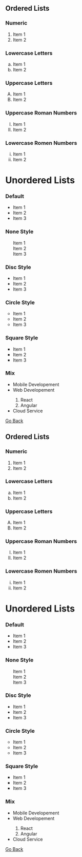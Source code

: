<h2>Ordered Lists</h2>
<h3>Numeric</h3>
<ol>
<li>Item 1</li>
<li>Item 2</li>
</ol>
<h3>Lowercase Letters</h3>
<ol type="a">
<li>Item 1</li>
<li>Item 2</li>
</ol>
<h3>Uppercase Letters</h3>
<ol type="A">
<li>Item 1</li>
<li>Item 2</li>
</ol>
            <h3>Uppercase Roman Numbers</h3>
            <ol TYPE="I">
                <li>Item 1</li>
                <li>Item 2</li>
            </ol>
                <h3>Lowercase Romen Numbers</h3>
                <ol type="i">
                    <li>Item 1</li>
                    <li>Item 2</li>
                    </ol>
                    <h1>Unordered Lists</h1>
                    <h3>Default</h3>
                    <ul typr="Default">
                <li>Item 1</li>
                <li>Item 2</li>
                <li>Item 3</li>
                </ul>
                <h3>None Style</h3>
                <ul type="None">
                <li>Item 1</li>
                <li>Item 2</li>
                <li>Item 3</li>
                </ul>
                <h3>Disc Style</h3>
                <ul type="Disc">
                <li>Item 1</li>
                <li>Item 2</li>
                <li>Item 3</li>
                </ul>
                <h3>Circle Style</h3>
                <ul type="Circle">
                <li>Item 1</li>
                <li>Item 2</li>
                <li>Item 3</li>
                </ul>
                <h3>Square Style</h3>
                <ul type="Square">
                <li>Item 1</li>
                <li>Item 2</li>
                <li>Item 3</li>
                </ul>
                <h3>Mix</h3>
                <ul type="Mix">
                <li>Mobile Developement</li>
                <li>Web Developement</li>
                <ol type="circle">
                <li>React</li>
                <li>Angular</li>
                </ol>
                <li>Cloud Service</li>
                </ul>
                <a href="https://example.com">Go Back</a><br><h2>Ordered Lists</h2>
<h3>Numeric</h3>
<ol>
<li>Item 1</li>
<li>Item 2</li>
</ol>
<h3>Lowercase Letters</h3>
<ol type="a">
<li>Item 1</li>
<li>Item 2</li>
</ol>
<h3>Uppercase Letters</h3>
<ol type="A">
<li>Item 1</li>
<li>Item 2</li>
</ol>
            <h3>Uppercase Roman Numbers</h3>
            <ol TYPE="I">
                <li>Item 1</li>
                <li>Item 2</li>
            </ol>
                <h3>Lowercase Romen Numbers</h3>
                <ol type="i">
                    <li>Item 1</li>
                    <li>Item 2</li>
                    </ol>
                    <h1>Unordered Lists</h1>
                    <h3>Default</h3>
                    <ul typr="Default">
                <li>Item 1</li>
                <li>Item 2</li>
                <li>Item 3</li>
                </ul>
                <h3>None Style</h3>
                <ul type="None">
                <li>Item 1</li>
                <li>Item 2</li>
                <li>Item 3</li>
                </ul>
                <h3>Disc Style</h3>
                <ul type="Disc">
                <li>Item 1</li>
                <li>Item 2</li>
                <li>Item 3</li>
                </ul>
                <h3>Circle Style</h3>
                <ul type="Circle">
                <li>Item 1</li>
                <li>Item 2</li>
                <li>Item 3</li>
                </ul>
                <h3>Square Style</h3>
                <ul type="Square">
                <li>Item 1</li>
                <li>Item 2</li>
                <li>Item 3</li>
                </ul>
                <h3>Mix</h3>
                <ul type="Mix">
                <li>Mobile Developement</li>
                <li>Web Developement</li>
                <ol type="circle">
                <li>React</li>
                <li>Angular</li>
                </ol>
                <li>Cloud Service</li>
                </ul>
                <a href="https://example.com">Go Back</a><br>
